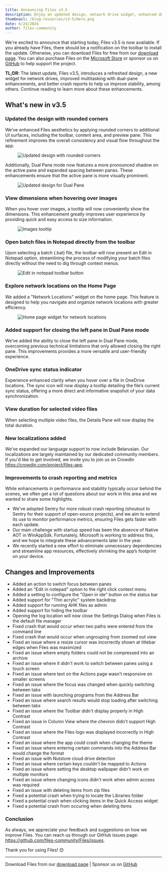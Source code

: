 ```yaml
---
title: Announcing Files v3.5
description: Enjoy an updated design, network drive widget, enhanced dual-pane functionality, and improvements to crash analytics.
thumbnail: /blog-resources/v3-5/Hero.png
date: 6/24/2024
author: files-community
---
```


We're excited to announce that starting today, Files v3.5 is now available. If you already have Files, there should be a notification on the toolbar to install the update. Otherwise, you can download Files for free from our [download page](/download/). You can also purchase Files on the [Microsoft Store](ms-windows-store://pdp/?ProductId=9nghp3dx8hdx&cid=FilesWebsite) or sponsor us on [GitHub](https://github.com/sponsors/yaira2) to help support the project.

**TL;DR:** The latest update, Files v3.5, introduces a refreshed design, a new widget for network drives, improved multitasking with dual-pane enhancements, and better crash reports to help us improve stability, among others. Continue reading to learn more about these enhancements.

## What's new in v3.5

### Updated the design with rounded corners

We’ve enhanced Files aesthetics by applying rounded corners to additional UI surfaces, including the toolbar, content area, and preview pane. This refinement improves the overall consistency and visual flow throughout the app.

<figure>
    <img src="/blog-resources/v3-5/UpdatedDesign.png" alt="Updated design with rounded corners" />
</figure>

Additionally, Dual Pane mode now features a more pronounced shadow on the active pane and expanded spacing between panes. These enhancements ensure that the active pane is more visually prominent.

<figure>
    <img src="/blog-resources/v3-5/UpdatedDualPaneDesign.png" alt="Updated design for Dual Pane" />
</figure>

### View dimensions when hovering over images

When you hover over images, a tooltip will now conveniently show the dimensions. This enhancement greatly improves user experience by providing quick and easy access to size information.

<figure>
    <img src="/blog-resources/v3-5/ImageSizeTooltip.png" alt="Images tooltip" />
</figure>

### Open batch files in Notepad directly from the toolbar

Upon selecting a batch (.bat) file, the toolbar will now present an Edit in Notepad option, streamlining the process of modifying your batch files directly without the need to dig through context menus.

<figure>
    <img src="/blog-resources/v3-5/EditInNotepad.png" alt="Edit in notepad toolbar button" />
</figure>

### Explore network locations on the Home Page

We added a "Network Locations" widget on the home page. This feature is designed to help you navigate and organize network locations with greater efficiency.

<figure>
    <img src="/blog-resources/v3-5/NetworkLocations.png" alt="Home page widget for network locations" />
</figure>

### Added support for closing the left pane in Dual Pane mode

We’ve added the ability to close the left pane in Dual Pane mode, overcoming previous technical limitations that only allowed closing the right pane. This improvements provides a more versatile and user-friendly experience.

### OneDrive sync status indicator

Experience enhanced clarity when you hover over a file in OneDrive locations. The sync icon will now display a tooltip detailing the file’s current sync status, offering a more direct and informative snapshot of your data synchronization.

### View duration for selected video files

When selecting multiple video files, the Details Pane will now display the total duration.

### New localizations added

We’ve expanded our language support to now include Belarusian. Our localizations are largely maintained by our dedicated community members. If you'd like to get involved, we invite you to join us on Crowdin https://crowdin.com/project/files-app.

### Improvements to crash reporting and metrics

While enhancements in performance and stability typically occur behind the scenes, we often get a lot of questions about our work in this area and we wanted to share some highlights.

- We've adopted Sentry for more robust crash reporting (shoutout to Sentry for their support of open-source projects), and we aim to extend its use to monitor performance metrics, ensuring Files gets faster with each update.
- Our main challenge with startup speed has been the absence of Native AOT in WinAppSdk. Fortunately, Microsoft is working to address this, and we hope to integrate these advancements later in the year.
- We recently started a new effort to eliminate unnecessary dependencies and streamline app resources, effectively shrinking the app’s footprint on your device.

## Changes and Improvements

- Added an action to switch focus between panes
- Added an "Edit in notepad" option to the right click context menu
- Added a setting to configure the "Open in ide" button on the status bar
- Added support for "Thin acrylic" system backdrop
- Added support for running AHK files as admin
- Added support for hiding the toolbar
- Opening the log location will now close the Settings Dialog when Files is the default file manager
- Fixed crash that would occur when two paths were entered from the command line
- Fixed crash that would occur when ungrouping from zoomed out view
- Fixed an issue where a resize cursor was incorrectly shown at titlebar edges when Files was maximized
- Fixed an issue where empty folders could not be compressed into an archive
- Fixed an issue where it didn't work to switch between panes using a touch screen
- Fixed an issue where text on the Actions page wasn't responsive on smaller screens
- Fixed an issue where the focus was changed when quickly switching between tabs
- Fixed an issue with launching programs from the Address Bar
- Fixed an issue where search results would stop loading after switching between tabs
- Fixed an issue where the Toolbar didn't display properly in High Contrast
- Fixed an issue in Column View where the chevron didn't support High Contrast
- Fixed an issue where the Files logo was displayed incorrectly in High Contrast
- Fixed an issue where the app could crash when changing the theme
- Fixed an issue where entering certain commands into the Address Bar would change the format
- Fixed an issue with Nutstore cloud drive detection
- Fixed an issue where certain keys couldn't be mapped to Actions
- Fixed an issue where setting the desktop wallpaper didn't work on multiple monitors
- Fixed an issue where changing icons didn't work when admin access was required
- Fixed an issue with deleting items from zip files
- Fixed a potential crash when trying to locate the Libraries folder
- Fixed a potential crash when clicking items in the Quick Access widget
- Fixed a potential crash from occuring when deleting items

### Conclusion

As always, we appreciate your feedback and suggestions on how we improve Files. You can reach us through our GitHub issues page: https://github.com/files-community/Files/issues.

Thank you for using Files! 😊

---

Download Files from our [download page](/download/) | Sponsor us on [GitHub](https://github.com/sponsors/yaira2)
